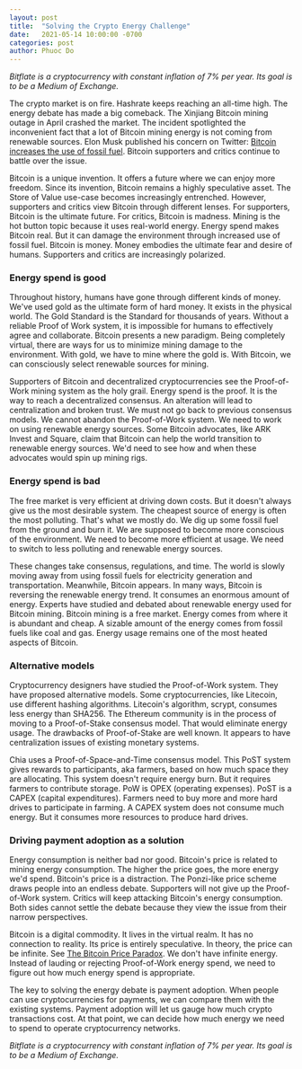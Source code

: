 ```yaml
---
layout: post
title:  "Solving the Crypto Energy Challenge"
date:   2021-05-14 10:00:00 -0700
categories: post
author: Phuoc Do
---
```


*Bitflate is a cryptocurrency with constant inflation of 7% per year. Its goal is to be a Medium of Exchange.*

The crypto market is on fire. Hashrate keeps reaching an all-time high. The energy debate has made a big comeback. The Xinjiang Bitcoin mining outage in April crashed the market. The incident spotlighted the inconvenient fact that a lot of Bitcoin mining energy is not coming from renewable sources. Elon Musk published his concern on Twitter: [Bitcoin increases the use of fossil fuel](https://twitter.com/elonmusk/status/1392602041025843203). Bitcoin supporters and critics continue to battle over the issue.

Bitcoin is a unique invention. It offers a future where we can enjoy more freedom. Since its invention, Bitcoin remains a highly speculative asset. The Store of Value use-case becomes increasingly entrenched. However, supporters and critics view Bitcoin through different lenses. For supporters, Bitcoin is the ultimate future. For critics, Bitcoin is madness. Mining is the hot button topic because it uses real-world energy. Energy spend makes Bitcoin real. But it can damage the environment through increased use of fossil fuel. Bitcoin is money. Money embodies the ultimate fear and desire of humans. Supporters and critics are increasingly polarized.

### Energy spend is good

Throughout history, humans have gone through different kinds of money. We've used gold as the ultimate form of hard money. It exists in the physical world. The Gold Standard is the Standard for thousands of years. Without a reliable Proof of Work system, it is impossible for humans to effectively agree and collaborate. Bitcoin presents a new paradigm. Being completely virtual, there are ways for us to minimize mining damage to the environment. With gold, we have to mine where the gold is. With Bitcoin, we can consciously select renewable sources for mining.

Supporters of Bitcoin and decentralized cryptocurrencies see the Proof-of-Work mining system as the holy grail. Energy spend is the proof. It is the way to reach a decentralized consensus. An alteration will lead to centralization and broken trust. We must not go back to previous consensus models. We cannot abandon the Proof-of-Work system. We need to work on using renewable energy sources. Some Bitcoin advocates, like ARK Invest and Square, claim that Bitcoin can help the world transition to renewable energy sources. We'd need to see how and when these advocates would spin up mining rigs.

### Energy spend is bad

The free market is very efficient at driving down costs. But it doesn't always give us the most desirable system. The cheapest source of energy is often the most polluting. That's what we mostly do. We dig up some fossil fuel from the ground and burn it. We are supposed to become more conscious of the environment. We need to become more efficient at usage. We need to switch to less polluting and renewable energy sources.

These changes take consensus, regulations, and time. The world is slowly moving away from using fossil fuels for electricity generation and transportation. Meanwhile, Bitcoin appears. In many ways, Bitcoin is reversing the renewable energy trend. It consumes an enormous amount of energy. Experts have studied and debated about renewable energy used for Bitcoin mining. Bitcoin mining is a free market. Energy comes from where it is abundant and cheap. A sizable amount of the energy comes from fossil fuels like coal and gas. Energy usage remains one of the most heated aspects of Bitcoin.

### Alternative models

Cryptocurrency designers have studied the Proof-of-Work system. They have proposed alternative models. Some cryptocurrencies, like Litecoin, use different hashing algorithms. Litecoin's algorithm, scrypt, consumes less energy than SHA256. The Ethereum community is in the process of moving to a Proof-of-Stake consensus model. That would eliminate energy usage. The drawbacks of Proof-of-Stake are well known. It appears to have centralization issues of existing monetary systems.

Chia uses a Proof-of-Space-and-Time consensus model. This PoST system gives rewards to participants, aka farmers, based on how much space they are allocating. This system doesn't require energy burn. But it requires farmers to contribute storage. PoW is OPEX (operating expenses). PoST is a CAPEX (capital expenditures). Farmers need to buy more and more hard drives to participate in farming. A CAPEX system does not consume much energy. But it consumes more resources to produce hard drives.

### Driving payment adoption as a solution

Energy consumption is neither bad nor good. Bitcoin's price is related to mining energy consumption. The higher the price goes, the more energy we'd spend. Bitcoin's price is a distraction. The Ponzi-like price scheme draws people into an endless debate. Supporters will not give up the Proof-of-Work system. Critics will keep attacking Bitcoin's energy consumption. Both sides cannot settle the debate because they view the issue from their narrow perspectives.

Bitcoin is a digital commodity. It lives in the virtual realm. It has no connection to reality. Its price is entirely speculative. In theory, the price can be infinite. See [The Bitcoin Price Paradox](https://bitflate.org/post/2021/02/05/the-bitcoin-price-paradox.html). We don't have infinite energy. Instead of lauding or rejecting Proof-of-Work energy spend, we need to figure out how much energy spend is appropriate.

The key to solving the energy debate is payment adoption. When people can use cryptocurrencies for payments, we can compare them with the existing systems. Payment adoption will let us gauge how much crypto transactions cost. At that point, we can decide how much energy we need to spend to operate cryptocurrency networks.

*Bitflate is a cryptocurrency with constant inflation of 7% per year. Its goal is to be a Medium of Exchange.*